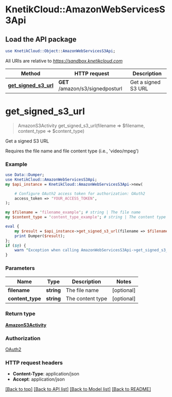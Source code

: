 # KnetikCloud::AmazonWebServicesS3Api

## Load the API package
```perl
use KnetikCloud::Object::AmazonWebServicesS3Api;
```

All URIs are relative to *https://sandbox.knetikcloud.com*

Method | HTTP request | Description
------------- | ------------- | -------------
[**get_signed_s3_url**](AmazonWebServicesS3Api.md#get_signed_s3_url) | **GET** /amazon/s3/signedposturl | Get a signed S3 URL


# **get_signed_s3_url**
> AmazonS3Activity get_signed_s3_url(filename => $filename, content_type => $content_type)

Get a signed S3 URL

Requires the file name and file content type (i.e., 'video/mpeg')

### Example 
```perl
use Data::Dumper;
use KnetikCloud::AmazonWebServicesS3Api;
my $api_instance = KnetikCloud::AmazonWebServicesS3Api->new(

    # Configure OAuth2 access token for authorization: OAuth2
    access_token => 'YOUR_ACCESS_TOKEN',
);

my $filename = 'filename_example'; # string | The file name
my $content_type = 'content_type_example'; # string | The content type

eval { 
    my $result = $api_instance->get_signed_s3_url(filename => $filename, content_type => $content_type);
    print Dumper($result);
};
if ($@) {
    warn "Exception when calling AmazonWebServicesS3Api->get_signed_s3_url: $@\n";
}
```

### Parameters

Name | Type | Description  | Notes
------------- | ------------- | ------------- | -------------
 **filename** | **string**| The file name | [optional] 
 **content_type** | **string**| The content type | [optional] 

### Return type

[**AmazonS3Activity**](AmazonS3Activity.md)

### Authorization

[OAuth2](../README.md#OAuth2)

### HTTP request headers

 - **Content-Type**: application/json
 - **Accept**: application/json

[[Back to top]](#) [[Back to API list]](../README.md#documentation-for-api-endpoints) [[Back to Model list]](../README.md#documentation-for-models) [[Back to README]](../README.md)

